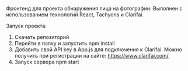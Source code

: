 Фронтенд для проекта обнаружения лица на фотографии. Выполнен с использованием технологий React, Tachyons и Clarifai.

Запуск проекта:
1. Скачать репозиторий
2. Перейти в папку и запустить npm install
3. Добавить свой API key в App.js для подключения к Clarifai. Можно получить при регистрации на сайте: https://www.clarifai.com/
4. Запуск сервера npm start

